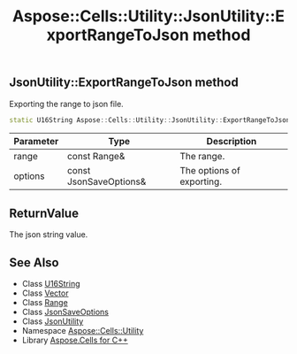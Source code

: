 ﻿---
title: Aspose::Cells::Utility::JsonUtility::ExportRangeToJson method
linktitle: ExportRangeToJson
second_title: Aspose.Cells for C++ API Reference
description: 'Aspose::Cells::Utility::JsonUtility::ExportRangeToJson method. Exporting the range to json file in C++.'
type: docs
weight: 700
url: /cpp/aspose.cells.utility/jsonutility/exportrangetojson/
---
## JsonUtility::ExportRangeToJson method


Exporting the range to json file.

```cpp
static U16String Aspose::Cells::Utility::JsonUtility::ExportRangeToJson(const Range &range, const JsonSaveOptions &options)
```


| Parameter | Type | Description |
| --- | --- | --- |
| range | const Range\& | The range. |
| options | const JsonSaveOptions\& | The options of exporting. |

## ReturnValue

The json string value.

## See Also

* Class [U16String](../../../aspose.cells/u16string/)
* Class [Vector](../../../aspose.cells/vector/)
* Class [Range](../../../aspose.cells/range/)
* Class [JsonSaveOptions](../../../aspose.cells/jsonsaveoptions/)
* Class [JsonUtility](../)
* Namespace [Aspose::Cells::Utility](../../)
* Library [Aspose.Cells for C++](../../../)

